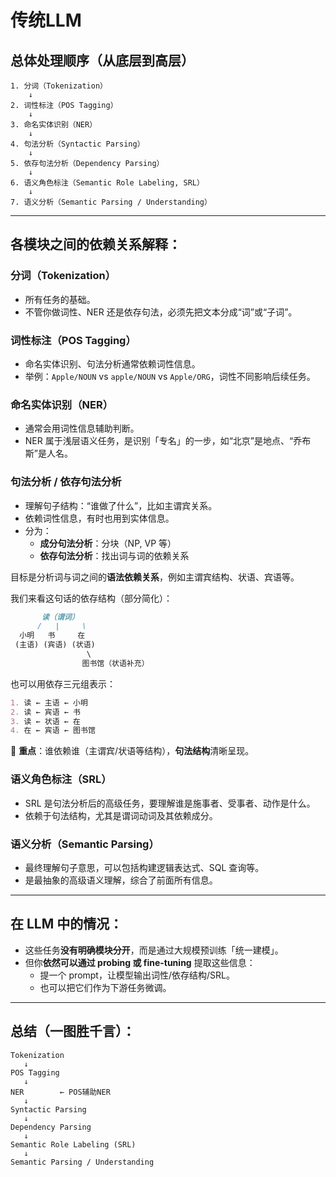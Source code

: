 # 传统LLM

## 总体处理顺序（从底层到高层）

```
1. 分词（Tokenization）
    ↓
2. 词性标注（POS Tagging）
    ↓
3. 命名实体识别（NER）
    ↓
4. 句法分析（Syntactic Parsing）
    ↓
5. 依存句法分析（Dependency Parsing）
    ↓
6. 语义角色标注（Semantic Role Labeling, SRL）
    ↓
7. 语义分析（Semantic Parsing / Understanding）
```

------

## 各模块之间的依赖关系解释：

### 分词（Tokenization）

- 所有任务的基础。
- 不管你做词性、NER 还是依存句法，必须先把文本分成“词”或“子词”。

### 词性标注（POS Tagging）

- 命名实体识别、句法分析通常依赖词性信息。
- 举例：`Apple/NOUN` vs `apple/NOUN` vs `Apple/ORG`，词性不同影响后续任务。

### 命名实体识别（NER）

- 通常会用词性信息辅助判断。
- NER 属于浅层语义任务，是识别「专名」的一步，如“北京”是地点、“乔布斯”是人名。

### 句法分析 / 依存句法分析

- 理解句子结构：“谁做了什么”，比如主谓宾关系。
- 依赖词性信息，有时也用到实体信息。
- 分为：
  - **成分句法分析**：分块（NP, VP 等）
  - **依存句法分析**：找出词与词的依赖关系

目标是分析词与词之间的**语法依赖关系**，例如主谓宾结构、状语、宾语等。

我们来看这句话的依存结构（部分简化）：

```markdown
       读（谓词）
      /   |     \
  小明   书     在
 (主语) (宾语) (状语)
                 \
                图书馆（状语补充）
```

也可以用依存三元组表示：

```markdown
1. 读 ← 主语 ← 小明
2. 读 ← 宾语 ← 书
3. 读 ← 状语 ← 在
4. 在 ← 宾语 ← 图书馆
```

🔹 **重点**：谁依赖谁（主谓宾/状语等结构），**句法结构**清晰呈现。

### 语义角色标注（SRL）

- SRL 是句法分析后的高级任务，要理解谁是施事者、受事者、动作是什么。
- 依赖于句法结构，尤其是谓词动词及其依赖成分。

### 语义分析（Semantic Parsing）

- 最终理解句子意思，可以包括构建逻辑表达式、SQL 查询等。
- 是最抽象的高级语义理解，综合了前面所有信息。

------

## 在 LLM 中的情况：

- 这些任务**没有明确模块分开**，而是通过大规模预训练「统一建模」。
- 但你**依然可以通过 probing 或 fine-tuning** 提取这些信息：
  - 提一个 prompt，让模型输出词性/依存结构/SRL。
  - 也可以把它们作为下游任务微调。

------

## 总结（一图胜千言）：

```
Tokenization
   ↓
POS Tagging
   ↓
NER        ← POS辅助NER
   ↓
Syntactic Parsing
   ↓
Dependency Parsing
   ↓
Semantic Role Labeling (SRL)
   ↓
Semantic Parsing / Understanding
```















